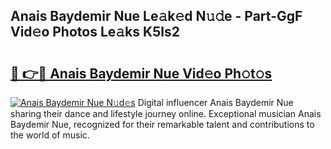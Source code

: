 ## Anais Baydemir Nue Le𝚊k𝚎d N𝚞𝚍e - Part-GgF Vid𝚎o Photos Le𝚊ks K5ls2

# <h2><a href="http://fb00pv.evod.top/?m=Anais+Baydemir+Nue">🔗 👉🔴 Anais Baydemir Nue Vid𝚎o Ph𝚘t𝚘s</a></h2>

[![Anais Baydemir Nue N𝚞d𝚎s](https://i.imgur.com/8V9OHl7.gif)](http://fb00pv.evod.top/?m=Anais+Baydemir+Nue)
Digital influencer Anais Baydemir Nue sharing their dance and lifestyle journey online. Exceptional musician Anais Baydemir Nue, recognized for their remarkable talent and contributions to the world of music. 

